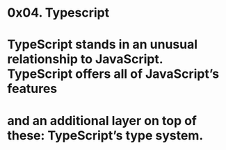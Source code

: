 # 0x04. Typescript
# TypeScript stands in an unusual relationship to JavaScript. TypeScript offers all of JavaScript’s features
# and an additional layer on top of these: TypeScript’s type system.
